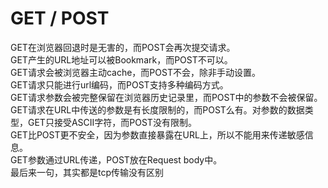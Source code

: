 # GET / POST
GET在浏览器回退时是无害的，而POST会再次提交请求。<br>
GET产生的URL地址可以被Bookmark，而POST不可以。<br>
GET请求会被浏览器主动cache，而POST不会，除非手动设置。<br>
GET请求只能进行url编码，而POST支持多种编码方式。<br>
GET请求参数会被完整保留在浏览器历史记录里，而POST中的参数不会被保留。<br>
GET请求在URL中传送的参数是有长度限制的，而POST么有。对参数的数据类型，GET只接受ASCII字符，而POST没有限制。<br>
GET比POST更不安全，因为参数直接暴露在URL上，所以不能用来传递敏感信息。<br>
GET参数通过URL传递，POST放在Request body中。<br>
最后来一句，其实都是tcp传输没有区别<br>
